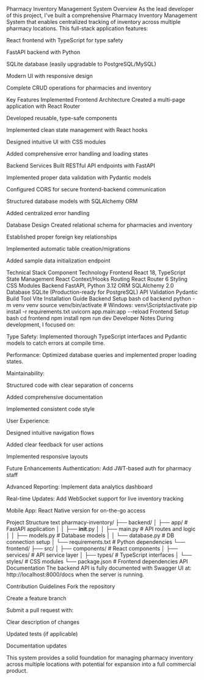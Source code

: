 Pharmacy Inventory Management System
Overview
As the lead developer of this project, I've built a comprehensive Pharmacy Inventory Management System that enables centralized tracking of inventory across multiple pharmacy locations. This full-stack application features:

React frontend with TypeScript for type safety

FastAPI backend with Python

SQLite database (easily upgradable to PostgreSQL/MySQL)

Modern UI with responsive design

Complete CRUD operations for pharmacies and inventory

Key Features Implemented
Frontend Architecture
Created a multi-page application with React Router

Developed reusable, type-safe components

Implemented clean state management with React hooks

Designed intuitive UI with CSS modules

Added comprehensive error handling and loading states

Backend Services
Built RESTful API endpoints with FastAPI

Implemented proper data validation with Pydantic models

Configured CORS for secure frontend-backend communication

Structured database models with SQLAlchemy ORM

Added centralized error handling

Database Design
Created relational schema for pharmacies and inventory

Established proper foreign key relationships

Implemented automatic table creation/migrations

Added sample data initialization endpoint

Technical Stack
Component	Technology
Frontend	React 18, TypeScript
State Management	React Context/Hooks
Routing	React Router 6
Styling	CSS Modules
Backend	FastAPI, Python 3.12
ORM	SQLAlchemy 2.0
Database	SQLite (Production-ready for PostgreSQL)
API Validation	Pydantic
Build Tool	Vite
Installation Guide
Backend Setup
bash
cd backend
python -m venv venv
source venv/bin/activate  # Windows: venv\Scripts\activate
pip install -r requirements.txt
uvicorn app.main:app --reload
Frontend Setup
bash
cd frontend
npm install
npm run dev
Developer Notes
During development, I focused on:

Type Safety: Implemented thorough TypeScript interfaces and Pydantic models to catch errors at compile time.

Performance: Optimized database queries and implemented proper loading states.

Maintainability:

Structured code with clear separation of concerns

Added comprehensive documentation

Implemented consistent code style

User Experience:

Designed intuitive navigation flows

Added clear feedback for user actions

Implemented responsive layouts

Future Enhancements
Authentication: Add JWT-based auth for pharmacy staff

Advanced Reporting: Implement data analytics dashboard

Real-time Updates: Add WebSocket support for live inventory tracking

Mobile App: React Native version for on-the-go access

Project Structure
text
pharmacy-inventory/
├── backend/
│   ├── app/               # FastAPI application
│   │   ├── __init__.py
│   │   ├── main.py        # API routes and logic
│   │   ├── models.py      # Database models
│   │   └── database.py    # DB connection setup
│   └── requirements.txt   # Python dependencies
└── frontend/
    ├── src/
    │   ├── components/    # React components
    │   ├── services/      # API service layer
    │   ├── types/         # TypeScript interfaces
    │   └── styles/        # CSS modules
    └── package.json       # Frontend dependencies
API Documentation
The backend API is fully documented with Swagger UI at:
http://localhost:8000/docs when the server is running.

Contribution Guidelines
Fork the repository

Create a feature branch

Submit a pull request with:

Clear description of changes

Updated tests (if applicable)

Documentation updates

This system provides a solid foundation for managing pharmacy inventory across multiple locations with potential for expansion into a full commercial product.

